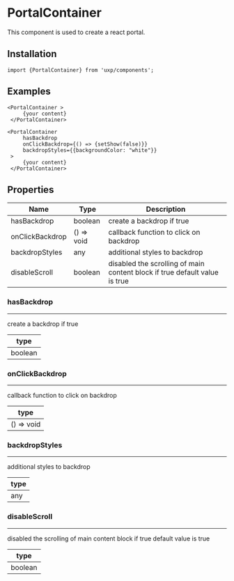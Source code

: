 # PortalContainer






This component is used to create a react portal.




## Installation



```tsx
import {PortalContainer} from 'uxp/components';
```

## Examples



```tsx
<PortalContainer >
     {your content}
 </PortalContainer>
```



```tsx
<PortalContainer
     hasBackdrop
     onClickBackdrop={() => {setShow(false)}}
     backdropStyles={{backgroundColor: "white"}}
 >
     {your content}
 </PortalContainer>
```

## Properties

|Name|Type|Description|
|-|-|-|
|hasBackdrop|boolean|create a backdrop if true |
|onClickBackdrop|() => void|callback function to click on backdrop |
|backdropStyles|any|additional styles to backdrop |
|disableScroll|boolean|disabled the scrolling of main content block if true default value is true |
### hasBackdrop



---



create a backdrop if true


|type|
|-|
|boolean|
### onClickBackdrop



---



callback function to click on backdrop


|type|
|-|
|() => void|
### backdropStyles



---



additional styles to backdrop


|type|
|-|
|any|
### disableScroll



---



disabled the scrolling of main content block if true
default value is true


|type|
|-|
|boolean|
